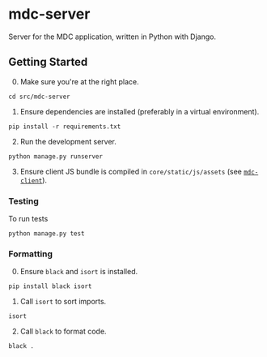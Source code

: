 # mdc-server

Server for the MDC application, written in Python with Django.

## Getting Started

0. Make sure you're at the right place.
```shell
cd src/mdc-server
```
1. Ensure dependencies are installed (preferably in a virtual environment).
```shell
pip install -r requirements.txt
```
2. Run the development server.
```shell
python manage.py runserver
```

3. Ensure client JS bundle is compiled in `core/static/js/assets` (see [`mdc-client`](../mdc-client)).

### Testing

To run tests
```shell
python manage.py test
```

### Formatting

0. Ensure `black` and `isort` is installed.
```shell
pip install black isort
```
1. Call `isort` to sort imports.
```shell
isort
```
2. Call `black` to format code.
```shell
black .
```
